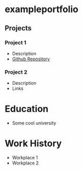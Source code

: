 # exampleportfolio

## Projects
### Project 1
- Description
- [Github Repository](https://github.com/dpom93/RShiny_for_athlete_monitoring)

### Project 2
- Description
- Links

# Education
- Some cool university

# Work History
- Workplace 1
- Workplace 2

